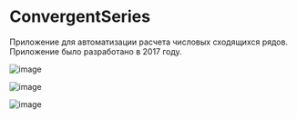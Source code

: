 # ConvergentSeries
Приложение для автоматизации расчета числовых сходящихся рядов.
Приложение было разработано в 2017 году.

![image](https://user-images.githubusercontent.com/32897932/157140466-2ec93174-b05a-4980-8095-e5bc5f2b1fe7.png)

![image](https://user-images.githubusercontent.com/32897932/157140483-d7585108-9b89-4d91-a50d-49374facccaa.png)

![image](https://user-images.githubusercontent.com/32897932/157140503-24a3b68e-b99d-4eac-b645-37d4c1d9513a.png)

